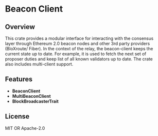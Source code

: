 # Beacon Client

## Overview

This crate provides a modular interface for interacting with the consensus layer through Ethereum 2.0 beacon nodes and other 3rd party providers (BloXroute/ Fiber). In the context of the relay, the beacon-client keeps the current state up to date. For example, it is used to fetch the next set of proposer duties and keep list of all known validators up to date. The crate also includes multi-client support.

## Features

- **BeaconClient**
- **MultiBeaconClient**
- **BlockBroadcasterTrait**

## License

MIT OR Apache-2.0
